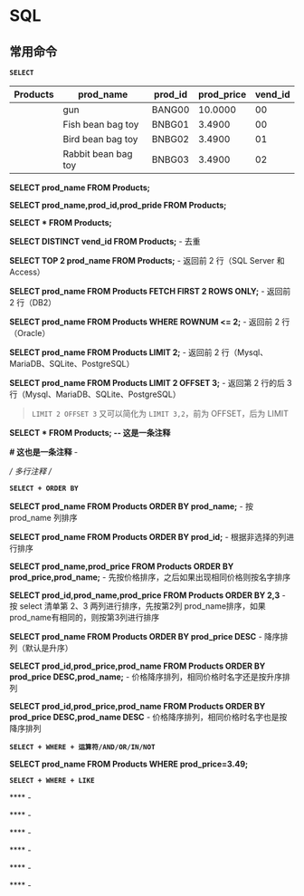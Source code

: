 # SQL

## 常用命令

**`SELECT`**

| Products | prod_name           | prod_id | prod_price | vend_id |
| -------- | ------------------- | ------- | ---------- | ------- |
|          | gun                 | BANG00  | 10.0000    | 00      |
|          | Fish bean bag toy   | BNBG01  | 3.4900     | 00      |
|          | Bird bean bag toy   | BNBG02  | 3.4900     | 01      |
|          | Rabbit bean bag toy | BNBG03  | 3.4900     | 02      |

**SELECT prod_name FROM Products;** 

**SELECT prod_name,prod_id,prod_pride FROM Products;** 

**SELECT * FROM Products;**

**SELECT DISTINCT vend_id FROM Products;** -  去重

**SELECT TOP 2 prod_name FROM Products;** - 返回前 2 行（SQL Server 和 Access）

**SELECT prod_name FROM Products FETCH FIRST 2 ROWS ONLY;** - 返回前 2 行（DB2）

**SELECT prod_name FROM Products WHERE ROWNUM <= 2;** - 返回前 2 行（Oracle）

**SELECT prod_name FROM Products LIMIT 2;** - 返回前 2 行（Mysql、MariaDB、SQLite、PostgreSQL）

**SELECT prod_name FROM Products LIMIT 2 OFFSET 3;** - 返回第 2 行的后 3 行（Mysql、MariaDB、SQLite、PostgreSQL）

> `LIMIT 2 OFFSET 3` 又可以简化为 `LIMIT 3,2`，前为 OFFSET，后为 LIMIT

**SELECT * FROM Products;   -- 这是一条注释** 

**# 这也是一条注释** - 

**/* 多行注释 */** 

**`SELECT + ORDER BY`**

**SELECT prod_name FROM Products ORDER BY prod_name;** - 按 prod_name 列排序

**SELECT prod_name FROM Products ORDER BY prod_id;** - 根据非选择的列进行排序

**SELECT prod_name,prod_price FROM Products ORDER BY prod_price,prod_name;** - 先按价格排序，之后如果出现相同价格则按名字排序

**SELECT prod_id,prod_name,prod_price FROM Products ORDER BY 2,3** - 按 select 清单第 2、3 两列进行排序，先按第2列 prod_name排序，如果prod_name有相同的，则按第3列进行排序

**SELECT prod_name FROM Products ORDER BY prod_price DESC** - 降序排列（默认是升序）

**SELECT prod_id,prod_price,prod_name FROM Products ORDER BY prod_price DESC,prod_name;** - 价格降序排列，相同价格时名字还是按升序排列

**SELECT prod_id,prod_price,prod_name FROM Products ORDER BY prod_price DESC,prod_name DESC** - 价格降序排列，相同价格时名字也是按降序排列

**`SELECT + WHERE + 运算符/AND/OR/IN/NOT`**

**SELECT prod_name FROM Products WHERE prod_price=3.49;**

**`SELECT + WHERE + LIKE`**

**** - 

**** - 

**** - 

**** - 

**** - 

**** - 


